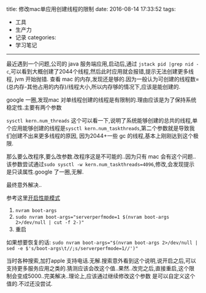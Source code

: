 title: 修改mac单应用创建线程的限制
date: 2016-08-14 17:33:52
tags:
  - 工具
  - 生产力
  - 记录
categories:
  - 学习笔记
---

最近遇到一个问题,公司的 java 服务端应用,启动后,通过 `jstack pid |grep nid -c`,可以看到大概创建了2044个线程,然后此时应用就会报错,提示无法创建更多线程, jvm 开始抛错.
查看 mac 的内存,发现还是够的.因为一般认为可创建的线程数=(总内存-其他占用的内存)/线程大小,所以内存够的情况下,应该是能创建的.


google 一圈,发现mac 对单线程创建的线程是有限制的.理由应该是为了保持系统稳定性.主要有两个参数

`sysctl kern.num_threads` 这个可以看一下,说明了系统能够创建的总共的线程,单个应用能够创建的线程是`sysctl kern.num_taskthreads`,第二个参数就是导致我们创建不出来更多线程的原因,
因为2044+一些 gc 的线程,基本上刚刚达到这个极限.

那么要么改程序,要么改参数.改程序这是不可能的..因为只有 mac 会有这个问题..该参数尝试通过`sudo sysctl -w kern.num_taskthreads=4096`,修改,会发现提示是只读属性.google 了一圈,无解.

最终意外解决..


参考这里[开启性能模式](https://support.apple.com/en-us/HT202528) 


1. `nvram boot-args`
2. `sudo nvram boot-args="serverperfmode=1 $(nvram boot-args 2>/dev/null | cut -f 2-)"`
3. 重启

如果想要恢复的话: `sudo nvram boot-args="$(nvram boot-args 2>/dev/null | sed -e $'s/boot-args\t//;s/serverperfmode=1//')"`

当时各种搜索,加打apple 支持电话.无解.搜索意外看到这个说明,说开启之后,可以支持更多服务应用之类的.猜测应该会改这个值..果然..改完之后,直接重启,这个限制会变成5000..完美解决..理论上,应该通过继续修改这个参数
是可以自定义这个值的.不过还没尝试. 